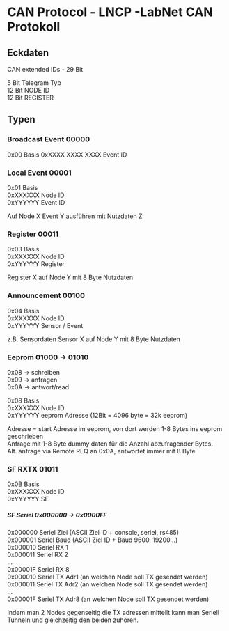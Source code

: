 # CAN Protocol - LNCP -LabNet CAN Protokoll

## Eckdaten

CAN extended IDs - 29 Bit  

5 Bit Telegram Typ  
12 Bit NODE ID  
12 Bit REGISTER  

## Typen

### Broadcast Event 00000

0x00 Basis
0xXXXX XXXX XXXX Event ID


### Local Event 00001

0x01 Basis  
0xXXXXXX Node ID  
0xYYYYYY Event ID  

Auf Node X Event Y ausführen mit Nutzdaten Z

### Register 00011

0x03 Basis  
0xXXXXXX Node ID  
0xYYYYYY Register  

Register X auf Node Y mit 8 Byte Nutzdaten

### Announcement 00100

0x04 Basis  
0xXXXXXX Node ID  
0xYYYYYY Sensor / Event 

z.B. Sensordaten
Sensor X auf Node Y mit 8 Byte Nutzdaten

### Eeprom 01000 -> 01010

0x08 -> schreiben  
0x09 -> anfragen  
0x0A -> antwort/read

0x08 Basis  
0xXXXXXX Node ID  
0xYYYYYY eeprom Adresse (12Bit = 4096 byte = 32k eeprom)  

Adresse = start Adresse im eeprom, von dort werden 1-8 Bytes ins eeprom geschrieben  
Anfrage mit 1-8 Byte dummy daten für die Anzahl abzufragender Bytes.  
Alt. anfrage via Remote REQ an 0x0A, antwortet immer mit 8 Byte

### SF RXTX 01011

0x0B Basis  
0xXXXXXX Node ID  
0xYYYYYY SF  

##### SF Seriel 0x000000 -> 0x0000FF

0x000000 Seriel Ziel (ASCII Ziel ID + console, seriel, rs485)  
0x000001 Seriel Baud (ASCII Ziel ID + Baud 9600, 19200...)  
0x000010 Seriel RX 1   
0x000011 Seriel RX 2   
...  
0x00001F Seriel RX 8   
0x000010 Seriel TX Adr1 (an welchen Node soll TX gesendet werden)  
0x000011 Seriel TX Adr2 (an welchen Node soll TX gesendet werden)  
...  
0x00001F Seriel TX Adr8 (an welchen Node soll TX gesendet werden)  
  
Indem man 2 Nodes gegenseitig die TX adressen mitteilt kann man Seriell Tunneln und gleichzeitig den beiden zuhören.  

##### 
